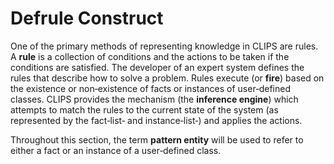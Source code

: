 # Defrule Construct

One of the primary methods of representing knowledge in CLIPS are rules. A **rule** is a collec­tion of conditions and the actions to be taken if the conditions are satisfied. The developer of an expert system defines the rules that describe how to solve a problem. Rules execute (or **fire**) based on the existence or non‑existence of facts or instances of user‑defined classes. CLIPS provides the mechanism (the **inference engine**) which attempts to match the rules to the cur­rent state of the system (as represented by the fact‑list‑ and instance‑list‑) and applies the actions.

Throughout this section, the term **pattern entity** will be used to refer to either a fact or an instance of a user‑defined class.
